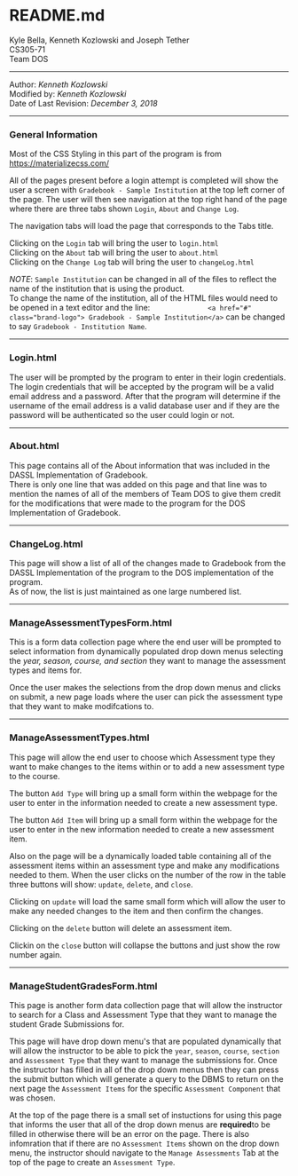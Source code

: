 # README.md
<!--This is the README document for the pre-login part of the User Interface. This document will explain all of the pages that are implemented in this part of the program and will explain the functionality used in the program. -->
Kyle Bella, Kenneth Kozlowski and Joseph Tether  
CS305-71  
Team DOS
***  

Author: *Kenneth Kozlowski*  
Modified by: *Kenneth Kozlowski*  
Date of Last Revision: *December 3, 2018*  

<!--This document was created using MacDown, a free program for writing markdown files on MAC OSX-->

***

### General Information  

Most of the CSS Styling in this part of the program is from https://materializecss.com/   
  
All of the pages present before a login attempt is completed will show the user a screen with `Gradebook - Sample Institution` at the top left corner of the page. The user will then see navigation at the top right hand of the page where there are three tabs shown `Login`, `About` and `Change Log`.  

The navigation tabs will load the page that corresponds to the Tabs title.  

Clicking on the `Login` tab will bring the user to `login.html`  
Clicking on the `About` tab will bring the user to `about.html`  
Clicking on the `Change Log` tab will bring the user to `changeLog.html`

*NOTE*: `Sample Institution` can be changed in all of the files to reflect the name of the institution that is using the product.  
To change the name of the institution, all of the HTML files would need to be opened in a text editor and the line: `      			<a href="#" class="brand-logo"> Gradebook - Sample Institution</a>
` can be changed to say `Gradebook - Institution Name`.

***

### Login.html  
The user will be prompted by the program to enter in their login credentials.  
The login credentials that will be accepted by the program will be a valid email address and a password. After that the program will determine if the username of the email address is a valid database user and if they are the password will be authenticated so the user could login or not.

***
### About.html  
This page contains all of the About information that was included in the DASSL Implementation of Gradebook.  
There is only one line that was added on this page and that line was to mention the names of all of the members of Team DOS to give them credit for the modifications that were made to the program for the DOS Implementation of Gradebook.

***
### ChangeLog.html  
This page will show a list of all of the changes made to Gradebook from the DASSL Implementation of the program to the DOS implementation of the program.  
As of now, the list is just maintained as one large numbered list.
<!--Now refers to Current Date of 10/31/2018-->

<!-- This will probably need to be changed in the future because the list will probably be reorganized with different categories for all of the changes to fall under.-->


***
### ManageAssessmentTypesForm.html<!--Added for M6, M7-->
This is a form data collection page where the end user will be prompted to select information from dynamically populated drop down menus selecting the *year, season, course, and section* they want to manage the assessment types and items for.  

Once the user makes the selections from the drop down menus and clicks on submit, a new page loads where the user can pick the assessment type that they want to make modifcations to. 


***
### ManageAssessmentTypes.html <!--Added for M6, M7-->
This page will allow the end user to choose which Assessment type they want to make changes to the items within or to add a new assessment type to the course.  

The button `Add Type` will bring up a small form within the webpage for the user to enter in the information needed to create a new assessment type.  

The button `Add Item` will bring up a small form within the webpage for the user to enter in the new information needed to create a new assessment item.  

Also on the page will be a dynamically loaded table containing all of the assessment items within an assessment type and make any modifications needed to them. When the user clicks on the number of the row in the table three buttons will show: `update`, `delete`, and `close`.  

Clicking on `update` will load the same small form which will allow the user to make any needed changes to the item and then confirm the changes.  

Clicking on the `delete` button will delete an assessment item.  

Clickin on the `close` button will collapse the buttons and just show the row number again.

***
### ManageStudentGradesForm.html<!--Added for M9-->
This page is another form data collection page that will allow the instructor to search for a Class and Assessment Type that they want to manage the student Grade Submissions for.  

This page will have drop down menu's that are populated dynamically that will allow the instructor to be able to pick the `year`, `season`,  `course`, `section` and `Assessment Type` that they want to manage the submissions for. Once the instructor has filled in all of the drop down menus then they can press the submit button which will generate a query to the DBMS to return on the next page the `Assessment Items` for the specific `Assessment Component` that was chosen.  

At the top of the page there is a small set of instuctions for using this page that informs the user that all of the drop down menus are **required**to be filled in otherwise there will be an error on the page. There is also infomration that if there are no `Assessment Items` shown on the drop down menu, the instructor should navigate to the `Manage Assessments` Tab at the top of the page to create an `Assessment Type`.

